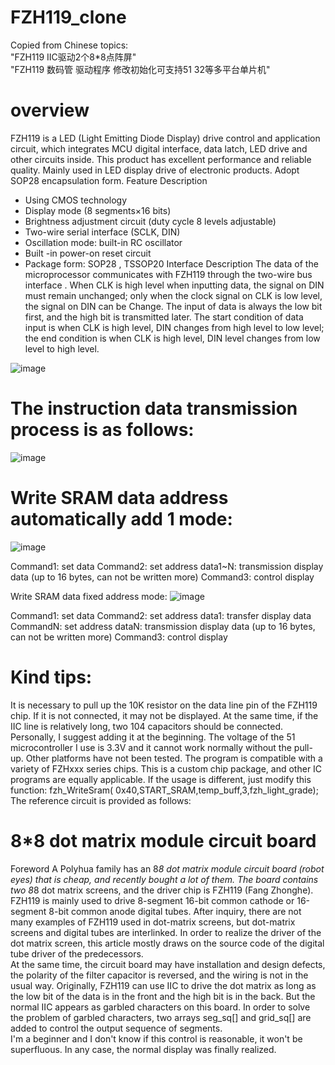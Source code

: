 # FZH119_clone
Copied from Chinese topics:  
 "FZH119 IIC驱动2个8*8点阵屏"  
 "FZH119 数码管 驱动程序 修改初始化可支持51 32等多平台单片机"  

# overview
FZH119 is a LED (Light Emitting Diode Display) drive control and application circuit, which integrates MCU digital interface, data latch, LED drive and other circuits inside. This product has excellent performance and reliable quality. Mainly used in LED display drive of electronic products. Adopt SOP28 encapsulation form.
Feature Description
- Using CMOS technology
- Display mode (8 segments×16 bits)
- Brightness adjustment circuit (duty cycle 8 levels adjustable)
-  Two-wire serial interface (SCLK, DIN)
- Oscillation mode: built-in RC oscillator
- Built -in power-on reset circuit
- Package form: SOP28 , TSSOP20
Interface Description
The data of the microprocessor communicates with FZH119 through the two-wire bus interface . When CLK is high level when inputting data, the signal on DIN must remain unchanged; only when the clock signal on CLK is low level, the signal on DIN can be Change. The input of data is always the low bit first, and the high bit is transmitted later. The start condition of data input is when CLK is high level, DIN changes from high level to low level; the end condition is when CLK is high level, DIN level changes from low level to high level.  

![image](https://github.com/sadotn/FZH119_clone/assets/90098747/31dfb590-c01b-4184-b68e-0fdd071d2284)

# The instruction data transmission process is as follows:
![image](https://github.com/sadotn/FZH119_clone/assets/90098747/8f21595b-cf50-4531-ba58-b6df0611dd37)

# Write SRAM data address automatically add 1 mode:
![image](https://github.com/sadotn/FZH119_clone/assets/90098747/3c734a56-cfc6-4ee1-9877-001443d8ad4a)


Command1: set data
Command2: set address
data1~N: transmission display data (up to 16 bytes, can not be written more)
Command3: control display

Write SRAM data fixed address mode:
![image](https://github.com/sadotn/FZH119_clone/assets/90098747/9a53b580-6c58-42f3-a83b-24172680796a)


Command1: set data
Command2: set address
data1: transfer display data
CommandN: set address
dataN: transmission display data (up to 16 bytes, can not be written more)
Command3: control display

# Kind tips:
It is necessary to pull up the 10K resistor on the data line pin of the FZH119 chip. If it is not connected, it may not be displayed. At the same time, if the IIC line is relatively long, two 104 capacitors should be connected. Personally, I suggest adding it at the beginning. The voltage of the 51 microcontroller I use is 3.3V and it cannot work normally without the pull-up. Other platforms have not been tested.
The program is compatible with a variety of FZHxxx series chips. This is a custom chip package, and other IC programs are equally applicable. If the usage is different, just modify this function: fzh_WriteSram( 0x40,START_SRAM,temp_buff,3,fzh_light_grade);
The reference circuit is provided as follows:

# 8*8 dot matrix module circuit board
Foreword A Polyhua family has an 8*8 dot matrix module circuit board (robot eyes) that is cheap, and recently bought a lot of them. The board contains two 8*8 dot matrix screens, and the driver chip is FZH119 (Fang Zhonghe).  
FZH119 is mainly used to drive 8-segment 16-bit common cathode or 16-segment 8-bit common anode digital tubes. After inquiry, there are not many examples of FZH119 used in dot-matrix screens, but dot-matrix screens and digital tubes are interlinked. In order to realize the driver of the dot matrix screen, this article mostly draws on the source code of the digital tube driver of the predecessors.  
At the same time, the circuit board may have installation and design defects, the polarity of the filter capacitor is reversed, and the wiring is not in the usual way. Originally, FZH119 can use IIC to drive the dot matrix as long as the low bit of the data is in the front and the high bit is in the back. But the normal IIC appears as garbled characters on this board. In order to solve the problem of garbled characters, two arrays seg_sq[] and grid_sq[] are added to control the output sequence of segments.  
I'm a beginner and I don't know if this control is reasonable, it won't be superfluous. In any case, the normal display was finally realized.

